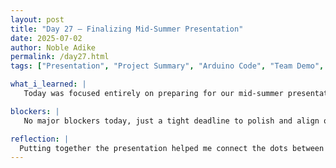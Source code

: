 ```yaml
---
layout: post
title: "Day 27 – Finalizing Mid-Summer Presentation"
date: 2025-07-02
author: Noble Adike
permalink: /day27.html
tags: ["Presentation", "Project Summary", "Arduino Code", "Team Demo", "Next Steps"]

what_i_learned: |
   Today was focused entirely on preparing for our mid-summer presentation. I worked on the Project Summary section, where I explained the core objectives of our smart waste bin system and what outcomes we expect from it. I walked through the Arduino code shown in our demo video and explained how each sensor contributes to our system’s function. I also discussed my individual progress in the program so far, reflecting on both technical growth and project contributions. Finally, I outlined the next steps for the remaining weeks of the program, including AI integration, dashboard development, and final demo prep.

blockers: |
   No major blockers today, just a tight deadline to polish and align our slides as a team.

reflection: |
  Putting together the presentation helped me connect the dots between the work we’ve done and the impact we’re aiming for. Explaining the code reminded me how much we’ve grown in managing a full sensor system. I'm proud of my contributions and looking forward to finishing strong.
---
```

